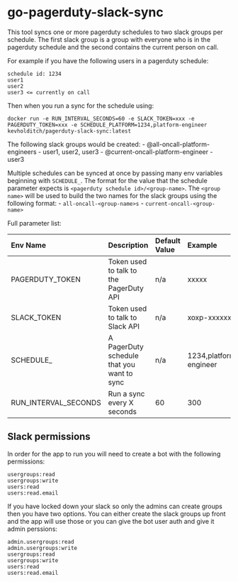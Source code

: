 # go-pagerduty-slack-sync

This tool syncs one or more pagerduty schedules to two slack groups per schedule.  The first slack group is a group with everyone who is in the pagerduty schedule and the second contains the current person on call.

For example if you have the following users in a pagerduty schedule:

```
schedule id: 1234
user1
user2
user3 <= currently on call
```

Then when you run a sync for the schedule using:

```
docker run -e RUN_INTERVAL_SECONDS=60 -e SLACK_TOKEN=xxx -e PAGERDUTY_TOKEN=xxx -e SCHEDULE_PLATFORM=1234,platform-engineer kevholditch/pagerduty-slack-sync:latest
```

The following slack groups would be created:
    - @all-oncall-platform-engineers - user1, user2, user3 
    - @current-oncall-platform-engineer - user3
    
Multiple schedules can be synced at once by passing many env variables beginning with `SCHEDULE_`.  The format for the value that the schedule parameter expects is `<pagerduty schedule id>/<group-name>`.  The `<group name>` will be used to build the two names for the slack groups using the following format:
    - `all-oncall-<group-name>s`
    - `current-oncall-<group-name>`
    
Full parameter list:

| Env Name              | Description                                | Default Value  | Example                 |
|:----------------------|:-------------------------------------------|:---------------|:------------------------|
| PAGERDUTY_TOKEN       | Token used to talk to the PagerDuty API    | n/a            | xxxxx                   | 
| SLACK_TOKEN           | Token used to talk to Slack API            | n/a            | xoxp-xxxxxx             |
| SCHEDULE_<NAME>       | A PagerDuty schedule that you want to sync | n/a            | 1234,platform-engineer  |
| RUN_INTERVAL_SECONDS  | Run a sync every X seconds                 | 60             | 300                     |


## Slack permissions

In order for the app to run you will need to create a bot with the following permissions:
```
usergroups:read
usergroups:write
users:read
users:read.email
```

If you have locked down your slack so only the admins can create groups then you have two options.  You can either create the slack groups up front and the app will use those or you can give the bot user auth and give it admin perssions:
```
admin.usergroups:read
admin.usergroups:write
usergroups:read
usergroups:write
users:read
users:read.email
```
